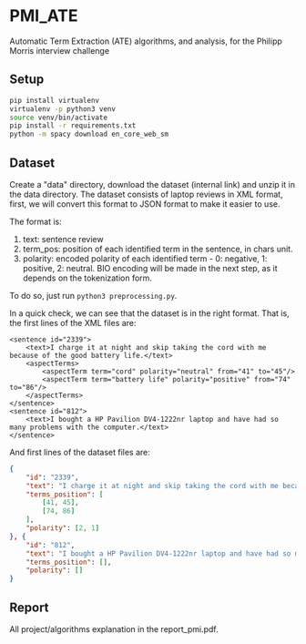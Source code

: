 # PMI_ATE

Automatic Term Extraction (ATE) algorithms, and analysis, for the Philipp Morris interview challenge

## Setup

```bash
pip install virtualenv
virtualenv -p python3 venv
source venv/bin/activate
pip install -r requirements.txt
python -m spacy download en_core_web_sm
```

## Dataset

Create a "data" directory, download the dataset (internal link) and unzip it in the data directory.
The dataset consists of laptop reviews in XML format, first, we will convert this format to JSON format to make it easier to use.

The format is:

1. text: sentence review
2. term_pos: position of each identified term in the sentence, in chars unit.
3. polarity: encoded polarity of each identified term - 0: negative, 1: positive, 2: neutral.
BIO encoding will be made in the next step, as it depends on the tokenization form.

To do so, just run `python3 preprocessing.py`.

In a quick check, we can see that the dataset is in the right format. That is, the first lines of the XML files are:

```xlm
<sentence id="2339">
    <text>I charge it at night and skip taking the cord with me because of the good battery life.</text>
    <aspectTerms>
        <aspectTerm term="cord" polarity="neutral" from="41" to="45"/>
        <aspectTerm term="battery life" polarity="positive" from="74" to="86"/>
    </aspectTerms>
</sentence>
<sentence id="812">
    <text>I bought a HP Pavilion DV4-1222nr laptop and have had so many problems with the computer.</text>
</sentence>
```

And first lines of the dataset files are:

```json
{
    "id": "2339",
    "text": "I charge it at night and skip taking the cord with me because of the good battery life.",
    "terms_position": [
        [41, 45],
        [74, 86]
    ],
    "polarity": [2, 1]
}, {
    "id": "812",
    "text": "I bought a HP Pavilion DV4-1222nr laptop and have had so many problems with the computer.",
    "terms_position": [],
    "polarity": []
}
```

## Report

All project/algorithms explanation in the report_pmi.pdf.
